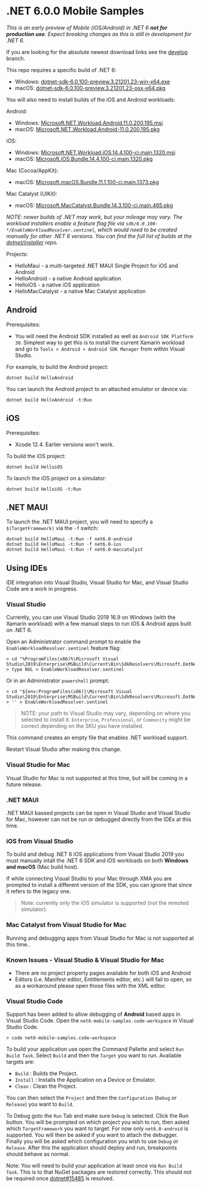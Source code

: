 # .NET 6.0.0 Mobile Samples

_This is an *early* preview of Mobile (iOS/Android) in .NET 6 **not for production use**. Expect breaking changes as this is still in development for .NET 6._

If you are looking for the absolute newest download links see the
[develop](https://github.com/dotnet/net6-mobile-samples/tree/develop)
branch.

This repo requires a specific build of .NET 6:

* Windows: [dotnet-sdk-6.0.100-preview.3.21201.23-win-x64.exe](https://dotnetcli.azureedge.net/dotnet/Sdk/6.0.100-preview.3.21201.23/dotnet-sdk-6.0.100-preview.3.21201.23-win-x64.exe)
* macOS: [dotnet-sdk-6.0.100-preview.3.21201.23-osx-x64.pkg](https://dotnetcli.azureedge.net/dotnet/Sdk/6.0.100-preview.3.21201.23/dotnet-sdk-6.0.100-preview.3.21201.23-osx-x64.pkg)

You will also need to install builds of the iOS and Android workloads:

Android:

* Windows: [Microsoft.NET.Workload.Android.11.0.200.195.msi](https://dl.internalx.com/vsts-devdiv/Xamarin.Android/public/net6/4617630/6.0.1xx-preview3/d360d17b3c300c09d035e90be43c6d78e7df4de7/Microsoft.NET.Workload.Android.11.0.200.195.msi)
* macOS: [Microsoft.NET.Workload.Android-11.0.200.195.pkg](https://dl.internalx.com/vsts-devdiv/Xamarin.Android/public/net6/4617630/6.0.1xx-preview3/d360d17b3c300c09d035e90be43c6d78e7df4de7/Microsoft.NET.Workload.Android-11.0.200-preview.3.195.pkg)

iOS:

* Windows: [Microsoft.NET.Workload.iOS.14.4.100-ci.main.1320.msi](https://bosstoragemirror.azureedge.net/wrench/main/5c12fdfac92277cd19cb4c73daa083ddc75d781b/4616808/package/Microsoft.NET.Workload.iOS.14.4.100-ci.main.1320.msi)
* macOS: [Microsoft.iOS.Bundle.14.4.100-ci.main.1320.pkg](https://bosstoragemirror.azureedge.net/wrench/main/5c12fdfac92277cd19cb4c73daa083ddc75d781b/4616808/package/notarized/Microsoft.iOS.Bundle.14.4.100-ci.main.1320.pkg)

Mac (Cocoa/AppKit):

* macOS: [Microsoft.macOS.Bundle.11.1.100-ci.main.1373.pkg](https://bosstoragemirror.azureedge.net/wrench/main/5c12fdfac92277cd19cb4c73daa083ddc75d781b/4616808/package/notarized/Microsoft.macOS.Bundle.11.1.100-ci.main.1373.pkg)

Mac Catalyst (UIKit):

* macOS: [Microsoft.MacCatalyst.Bundle.14.3.100-ci.main.465.pkg](https://bosstoragemirror.azureedge.net/wrench/main/5c12fdfac92277cd19cb4c73daa083ddc75d781b/4616808/package/notarized/Microsoft.MacCatalyst.Bundle.14.3.100-ci.main.465.pkg)

_NOTE: newer builds of .NET *may* work, but your mileage may vary.
The workload installers enable a feature flag file via
`sdk/6.0.100-*/EnableWorkloadResolver.sentinel`, which would
need to be created manually for other .NET 6 versions. You can find
the full list of builds at the [dotnet/installer][dotnet/installer]
repo._

Projects:

* HelloMaui - a multi-targeted .NET MAUI Single Project for iOS and Android
* HelloAndroid - a native Android application
* HelloiOS - a native iOS application
* HelloMacCatalyst - a native Mac Catalyst application

[dotnet/installer]: https://github.com/dotnet/installer#installers-and-binaries
[net6preview1]: https://github.com/dotnet/net6-mobile-samples/releases/tag/6.0.1xx-preview1

## Android

Prerequisites:

* You will need the Android SDK installed as well as `Android SDK Platform 30`. Simplest way to get this is to install the current Xamarin workload and go to `Tools > Android > Android SDK Manager` from within Visual Studio.

For example, to build the Android project:

    dotnet build HelloAndroid

You can launch the Android project to an attached emulator or device via:

    dotnet build HelloAndroid -t:Run

## iOS

Prerequisites:

* Xcode 12.4. Earlier versions won't work.

To build the iOS project:

    dotnet build HelloiOS

To launch the iOS project on a simulator:

    dotnet build HelloiOS -t:Run

## .NET MAUI

To launch the .NET MAUI project, you will need to specify a `$(TargetFramework)` via the `-f` switch:

    dotnet build HelloMaui -t:Run -f net6.0-android
    dotnet build HelloMaui -t:Run -f net6.0-ios
    dotnet build HelloMaui -t:Run -f net6.0-maccatalyst

## Using IDEs

IDE integration into Visual Studio, Visual Studio for Mac, and Visual Studio Code are a work in progress. 

### Visual Studio

Currently, you can use Visual Studio 2019 16.9 on Windows (with the Xamarin workload) with a few manual steps to run iOS & Android apps built on .NET 6.

Open an Administrator command prompt to enable the `EnableWorkloadResolver.sentinel` feature flag:

    > cd "%ProgramFiles(x86)%\Microsoft Visual Studio\2019\Enterprise\MSBuild\Current\Bin\SdkResolvers\Microsoft.DotNet.MSBuildSdkResolver"
    > type NUL > EnableWorkloadResolver.sentinel

Or in an Administrator `powershell` prompt:

    > cd "${env:ProgramFiles(x86)}\Microsoft Visual Studio\2019\Enterprise\MSBuild\Current\Bin\SdkResolvers\Microsoft.DotNet.MSBuildSdkResolver"
    > '' > EnableWorkloadResolver.sentinel

> NOTE: your path to Visual Studio may vary, depending on where you selected to install it. 
> `Enterprise`, `Professional`, or `Community` might be correct depending on the SKU you have installed.

This command creates an empty file that enables .NET workload support.

Restart Visual Studio after making this change.

### Visual Studio for Mac

Visual Studio for Mac is not supported at this time, but will be coming in a future release.

### .NET MAUI

.NET MAUI bassed projects can be open in Visual Studio and Visual Studio for Mac, however can not be run or debugged directly from the IDEs at this time.

### iOS from Visual Studio

To build and debug .NET 6 iOS applications from Visual Studio 2019 you must manually intall the .NET 6 SDK and iOS workloads on both **Windows and macOS** (Mac build host).

If while connecting Visual Studio to your Mac through XMA you are prompted to install a different version of the SDK, you can ignore that since it refers to the legacy one.

> Note: currently only the iOS simulator is supported (not the remoted simulator).

### Mac Catalyst from Visual Studio for Mac

Running and debugging apps from Visual Studio for Mac is not supported at this time..

### Known Issues - Visual Studio & Visual Studio for Mac

* There are no project property pages available for both iOS and Android
* Editors (i.e. Manifest editor, Entitlements editor, etc.) will fail to open, so as a workaround please open those files with the XML editor.

### Visual Studio Code

Support has been added to allow debugging of **Android** based apps in Visual Studio Code. Open the `net6-mobile-samples.code-workspace` in Visual Studio Code.

    > code net6-mobile-samples.code-workspace

To build your application use open the Command Pallette and select `Run Build Task`. Select `Build` and then the `Target` you want to run. Available targets are:

* `Build` : Builds the Project.
* `Install` : Installs the Application on a Device or Emulator.
* `Clean` : Clean the Project.

You can then select the `Project` and then the `Configuration` (`Debug` or `Release`) you want to `Build`.

To Debug goto the `Run` Tab and make sure `Debug` is selected. Click the Run button. You will be prompted on which project you wish to run, then asked which `TargetFramework` you want to target. For now only `net6.0-android` is supported. You will then be asked if you want to attach the debugger. Finally you will be asked which configuration you wish to use `Debug` or `Release`. After this the application should deploy and run, breakpoints should behave as normal.

Note: You will need to build your application at least once via `Run Build Task`. This is to that NuGet packages are restored correctly. This should not be required once [dotnet#15485](https://github.com/dotnet/sdk/issues/15485) is resolved.
